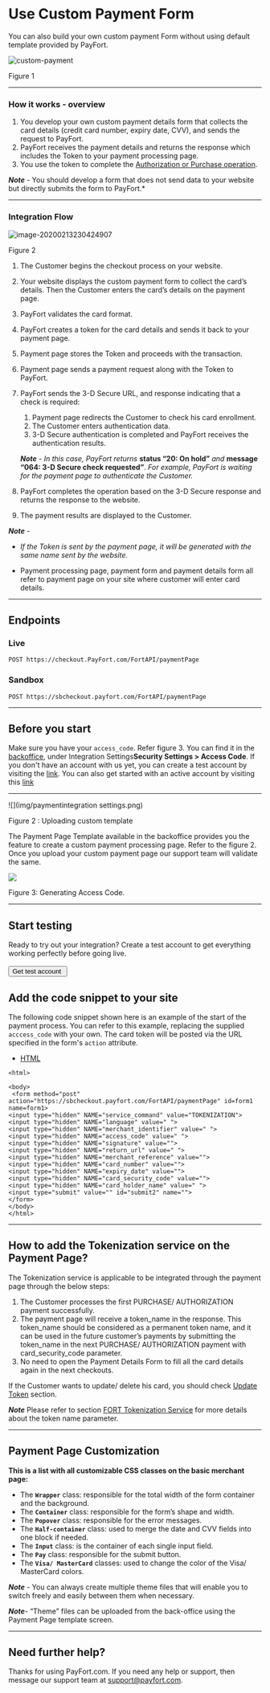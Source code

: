 # Use Custom Payment Form

You can also build your own custom payment Form without using default template provided by PayFort.



![custom-payment](img\custom-payment-form.png)

Figure 1

------

### How it works - overview

1. You develop your own custom payment details form that collects the card details (credit card number, expiry date, CVV), and sends the request to PayFort.
2. PayFort receives the payment details and returns the response which includes the Token to your payment processing page.
3. You use the token to complete the [Authorization or Purchase operation](https://docs.payfort.com/docs/api/build/index.html#operations-request).

 ***Note*** - You should develop a form that does not send data to your website but directly submits the form to PayFort.*

------

### Integration Flow

![image-20200213230424907](img/image-20200213230424907.png)

Figure 2

1. The Customer begins the checkout process on your website.

2. Your website displays the custom payment form to collect the card’s details. Then the Customer enters the card’s details on the payment page.

3. PayFort validates the card format.

4. PayFort creates a token for the card details and sends it back to your payment page.

5. Payment page stores the Token and proceeds with the transaction.

6. Payment page sends a payment request along with the Token to PayFort.

7. PayFort sends the 3-D Secure URL, and response indicating that a check is required:

   1. Payment page redirects the Customer to check his card enrollment.
   2. The Customer enters authentication data.
   3. 3-D Secure authentication is completed and PayFort receives the authentication results.

    ***Note*** - *In this case, PayFort returns* **status “20: On hold”** *and* **message “064: 3-D Secure check requested”**. *For example, PayFort is waiting for the payment page to authenticate the Customer.*

8. PayFort completes the operation based on the 3-D Secure response and returns the response to the website.

9. The payment results are displayed to the Customer.

 ***Note*** -

- *If the Token is sent by the payment page, it will be generated with the same name sent by the website.*

- Payment processing page, payment form and payment details form all refer to payment page on your site where customer will enter card details.

------

## Endpoints

### Live

```
POST https://checkout.PayFort.com/FortAPI/paymentPage
```

### Sandbox 

```
POST https://sbcheckout.payfort.com/FortAPI/paymentPage
```

------

## Before you start

Make sure you have your `access_code`. Refer figure 3. You can find it in the [backoffice](https://fort.payfort.com/account/MerchantManagement/EntitySecurity), under Integration Settings**Security Settings > Access Code**. If you don't have an account with us yet, you can create a test account by visiting the [link]("https://www.payfort.com/test-account/"). You can also get started with an active account by visiting this [link](https://www.payfort.com/get-started/)

------

![](img/paymentintegration settings.png)

Figure 2 : Uploading custom template

The Payment Page Template available in the backoffice provides you the feature to create a custom payment processing page. Refer to the figure 2. Once you upload your custom payment page our support team will validate the same.



![](img/integrationsettings2.png)

Figure 3:  Generating Access Code.

------

## Start testing

Ready to try out your integration? Create a test account to get everything working perfectly before going live.<br/><br/>
[<button class="btn btn-primary">Get test account </button>]("https://www.payfort.com/test-account/")

## Add the code snippet to your site

The following code snippet shown here is an example of the start of the payment process. You can refer to this example, replacing the supplied `acccess_code` with your own. The card token will be posted via the URL specified in the form's `action` attribute.

<div class="container">
  <ul class="nav">
    <li class="nav-item">
      <a class="nav-link" href="#htmlcode">HTML</a>
    </li>
    </ul>
<a name=htmlcode></a>
<!DOCTYPE html>
<html lang="en">

```php+HTML
<html>
    
<body>
 <form method="post" action="https://sbcheckout.payfort.com/FortAPI/paymentPage" id=form1 name=form1>
<input type="hidden" NAME="service_command" value="TOKENIZATION">
<input type="hidden" NAME="language" value=" ">
<input type="hidden" NAME="merchant_identifier" value=" ">
<input type="hidden" NAME="access_code" value=" ">
<input type="hidden" NAME="signature" value="">
<input type="hidden" NAME="return_url" value=" ">
<input type="hidden" NAME="merchant_reference" value="">
<input type="hidden" NAME="card_number" value="">
<input type="hidden" NAME="expiry_date" value="">
<input type="hidden" NAME="card_security_code" value="">
<input type="hidden" NAME="card_holder_name" value=" ">
<input type="submit" value="" id="submit2" name="">
</form>
</body>
</html>
```
</div>



------



## How to add the Tokenization service on the Payment Page?

The Tokenization service is applicable to be integrated through the payment page through the below steps:

1. The Customer processes the first PURCHASE/ AUTHORIZATION payment successfully.
2. The payment page will receive a token_name in the response. This token_name should be considered as a permanent token name, and it can be used in the future customer’s payments by submitting the token_name in the next PURCHASE/ AUTHORIZATION payment with card_security_code parameter.
3. No need to open the Payment Details Form to fill all the card details again in the next checkouts.

If the Customer wants to update/ delete his card, you should check [Update Token](https://docs.payfort.com/docs/api/build/index.html#update-token-service) section.

 ***Note***
Please refer to section [FORT Tokenization Service](https://docs.payfort.com/docs/api/build/index.html#fort-tokenization-service) for more details about the token name parameter.

------

## Payment Page Customization

**This is a list with all customizable CSS classes on the basic merchant page:**

- The **`Wrapper`** class: responsible for the total width of the form container and the background.
- The **`Container`** class: responsible for the form’s shape and width.
- The **`Popover`** class: responsible for the error messages.
- The **`Half-container`** class: used to merge the date and CVV fields into one block if needed.
- The **`Input`** class: is the container of each single input field.
- The **`Pay`** class: responsible for the submit button.
- The **`Visa/ MasterCard`** classes: used to change the color of the Visa/ MasterCard colors.

 ***Note*** - You can always create multiple theme files that will enable you to switch freely and easily between them when necessary.

 ***Note***- “Theme” files can be uploaded from the back-office using the Payment Page template screen.

------

## Need further help?

Thanks for using PayFort.com. If you need any help or support, then message our support team at [support@payfort.com](mailto:support@payfort.com).